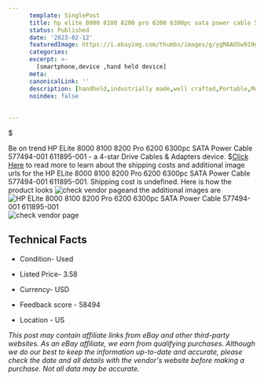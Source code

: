 ```yaml
---
      template: SinglePost
      title: hp elite 8000 8100 8200 pro 6200 6300pc sata power cable 577494 001 611895 001
      status: Published
      date: '2023-02-12'
      featuredImage: https://i.ebayimg.com/thumbs/images/g/ygMAAOSw919gwmRn/s-l225.jpg
      categories: 
      excerpt: >-
        [smartphone,device ,hand held device]
      meta:
      canonicalLink: ''
      description: [handheld,industrially made,well crafted,Portable,Mobile,Compact,Convenient,Lightweight,Maneuverable,Man-portable,Miniature,Carriable,Hand-held,Light,Holdable,Transportable,Mobile device,Pocket-sized,On-the-go,Wireless,Cordless,Compact size,Convenient size, smartphone,device ,hand held device]
      noindex: false
      
        
---
```

$

Be on trend HP ELite 8000 8100 8200 Pro 6200 6300pc SATA Power Cable 577494-001 611895-001 - a 4-star Drive Cables & Adapters device.
$[Click Here](https://www.ebay.com/itm/264051935663?hash=item3d7ab8c9af%3Ag%3AygMAAOSw919gwmRn&mkevt=1&mkcid=1&mkrid=711-53200-19255-0&campid=%253CePNCampaignId%253E&customid=%253CreferenceId%253E&toolid=10049) to read more to learn about the shipping costs and additional image urls for the HP ELite 8000 8100 8200 Pro 6200 6300pc SATA Power Cable 577494-001 611895-001. Shipping cost is undefined. Here is how the product looks ![check vendor page](https://i.ebayimg.com/thumbs/images/g/ygMAAOSw919gwmRn/s-l225.jpg)and the additional images are![HP ELite 8000 8100 8200 Pro 6200 6300pc SATA Power Cable 577494-001 611895-001](https://i.ebayimg.com/images/g/ygMAAOSw919gwmRn/s-l1600.jpg)![check vendor page](https://origin-galleryplus.ebayimg.com/ws/web/264051935663_2_0_1/225x225.jpg)



 ## Technical Facts 



     
      

 - Condition- Used 


      

 - Listed Price- 3.58 


      

 - Currency- USD 


      

 - Feedback score - 58494 


      

 - Location - US 


      
      

 *_This post may contain affiliate links from eBay and other third-party websites. As an eBay affiliate, we earn from qualifying purchases. Although we do our best to keep the information up-to-date and accurate, please check the date and all details with the vendor's website before making a purchase. Not all data may be accurate._*






